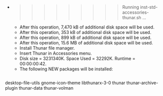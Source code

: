 * >>>>>>>>> Running inst-std-accessories-thunar.sh ...
  * After this operation, 7,470 kB of additional disk space will be used.
  * After this operation, 353 kB of additional disk space will be used.
  * After this operation, 899 kB of additional disk space will be used.
  * After this operation, 15.6 MB of additional disk space will be used.
  * Install Thunar file manager.
  * Insert Thunar in Accessories menu.
  * Disk size = 3231340K. Space Used = 32292K. Runtime = 00:00:00:42.
  * The following NEW packages will be installed:
  ```bash
desktop-file-utils gnome-icon-theme libthunarx-3-0 thunar thunar-archive-plugin
thunar-data thunar-volman
  ```

